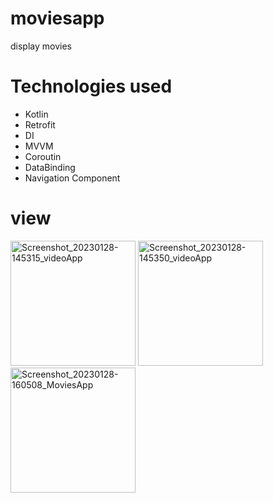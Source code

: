 # moviesapp
display movies
# Technologies used
- Kotlin
- Retrofit
- DI
- MVVM 
- Coroutin
- DataBinding
- Navigation Component
# view

<img width="200" alt="Screenshot_20230128-145315_videoApp" src="https://user-images.githubusercontent.com/67799939/215267860-917fe993-e2b8-4e28-96df-f8fb493437c0.jpg">
<img width="200" alt="Screenshot_20230128-145350_videoApp" src="https://user-images.githubusercontent.com/67799939/215267911-65c1061a-e33c-4074-a622-e16a71e27d41.jpg">
<img width="200" alt="Screenshot_20230128-160508_MoviesApp" src="https://user-images.githubusercontent.com/67799939/215270827-fe12395e-6ca4-410c-b006-6c707369d356.jpg">

